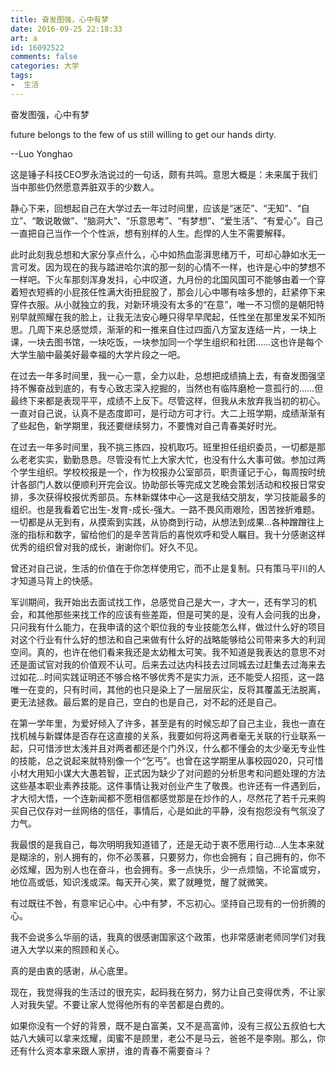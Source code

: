 ```yaml
---
title: 奋发图强，心中有梦
date: 2016-09-25 22:18:33
art: a
id: 16092522
comments: false
categories: 大学
tags: 
-  生活
---
```




奋发图强，心中有梦

future belongs to the few of us still willing to get our hands dirty.

 --Luo Yonghao

这是锤子科技CEO罗永浩说过的一句话，颇有共鸣。意思大概是：未来属于我们当中那些仍然愿意弄脏双手的少数人。

<!-- more -->

静心下来，回想起自己在大学过去一年过时间里，应该是“迷茫”、“无知”、“自立”、“敢说敢做”、“脑洞大”、“乐意思考”、“有梦想”、“爱生活”、“有爱心”。自己一直把自己当作一个个性派，想有别样的人生。彪悍的人生不需要解释。

此时此刻我总想和大家分享点什么，心中如热血澎湃思绪万千，可却心静如水无一言可发。因为现在的我与踏进哈尔滨的那一刻的心情不一样，也许是心中的梦想不一样吧。下火车那刻浑身发抖，心中叹道，九月份的北国风国可不能够由着一个穿着短衣短裤的小屁孩任性满大街扭屁股了，那会儿心中哪有啥多想的，赶紧停下来穿件衣服。从小就独立的我，对新环境没有太多的“在意”，唯一不习惯的是朝阳特别早就照耀在我的脸上，让我无法安心睡只得早早爬起，任性坐在那里发呆不知所思。几周下来总感觉烦，渐渐的和一推来自住过四面八方室友连结一片，一块上课，一块去图书馆，一块吃饭，一块参加同一个学生组织和社团……这也许是每个大学生脑中最美好最幸福的大学片段之一吧。

在过去一年多时间里，我一心一意，全力以赴，总想把成绩搞上去，有奋发图强坚持不懈奋战到底的，有专心致志深入挖掘的，当然也有临阵磨枪一意孤行的……但最终下来都是表现平平，成绩不上反下。尽管这样，但我从未放弃我当初的初心。一直对自己说，认真不是态度即可，是行动方可才行。大二上班学期，成绩渐渐有了些起色，新学期里，我还要继续努力，不要愧对自己青春美好时光。

在过去一年多时间里，我不挑三拣四，投机取巧。班里担任组织委员，一切都是那么老老实实，勤勤恳恳。尽管没有忙上大家大忙，也没有什么大事可做。参加过两个学生组织。学校校报是一个，作为校报办公室部员，职责谨记于心，每周按时统计各部门人数以便顺利开完会议。协助部长等完成文艺晚会策划活动和校报日常安排，多次获得校报优秀部员。东林新媒体中心—这是我结交朋友，学习技能最多的组织。也是我看着它出生-发育-成长-强大。一路不畏风雨艰险，困苦挫折难题。一切都是从无到有，从摸索到实践，从协商到行动，从想法到成果…各种蹭蹭往上涨的指标和数字，留给他们的是辛苦背后的喜悦欢呼和受人瞩目。我十分感谢这样优秀的组织曾对我的成长，谢谢你们。好久不见。

曾还对自己说，生活的价值在于你怎样使用它，而不止是复制。只有策马平川的人才知道马背上的快感。

军训期间，我开始出去面试找工作，总感觉自己是大一，才大一，还有学习的机会，和其他那些来找工作的应该有些差距，但是可笑的是，没有人会问我的出身，只问我有什么能力，在我申请的这个职位我的专业技能怎么样，做过什么好的项目对这个行业有什么好的想法和自己来做有什么好的战略能够给公司带来多大的利润空间。真的，也许在他们看来我还是太幼稚太可笑。我不知道是我表达的意思不对还是面试官对我的价值观不认可。后来去过达内科技去过同城去过赶集去过海来去过如花...时间实践证明还不够合格不够优秀不是实力派，还不能受人招揽，这一路唯一在变的，只有时间，其他的也只是染上了一层层灰尘，反将其覆盖无法脱离，更无法拯救。最后累的是自己，空白的也是自己，对不起的还是自己。

在第一学年里，为爱好倾入了许多，甚至是有的时候忘却了自己主业，我也一直在找机械与新媒体是否存在这直接的关系，我要如何将这两者毫无关联的行业联系一起，只可惜涉世太浅并且对两者都还是个门外汉，什么都不懂会的太少毫无专业性的技能，总之说起来就特别像一个“乞丐”。也曾在这学期里从事校园020，只可惜小材大用知小谋大大愚若智，正式因为缺少了对问题的分析思考和问题处理的方法这些基本职业素养技能。这件事情让我对创业产生了敬畏。也许还有一件遇到后，才大彻大悟，一个连新闻都不愿相信都感觉那是在炒作的人，尽然花了若千元来购买自己仅存对一丝网络的信任，事情后，心是如此的平静，没有抱怨没有气氛没了力气。

我最恨的是我自己，每次明明我知道错了，还是无动于衷不愿用行动...人生本来就是糊涂的，别人拥有的，你不必羡慕，只要努力，你也会拥有；自己拥有的，你不必炫耀，因为别人也在奋斗，也会拥有。多一点快乐，少一点烦恼，不论富或穷，地位高或低，知识浅或深。每天开心笑，累了就睡觉，醒了就微笑。

有过既往不咎，有意牢记心中。心中有梦，不忘初心。坚持自己现有的一份折腾的心。

我不会说多么华丽的话，我真的很感谢国家这个政策，也非常感谢老师同学们对我进入大学以来的照顾和关心。

真的是由衷的感谢，从心底里。

现在，我觉得我的生活过的很充实，起码我在努力，努力让自己变得优秀，不让家人对我失望。不要让家人觉得他所有的辛苦都是白费的。

如果你没有一个好的背景，既不是白富美，又不是高富帅，没有三叔公五叔伯七大姑八大姨可以拿来炫耀，闺蜜不是顾里，老公不是马云，爸爸不是李刚。那么，你还有什么资本拿来跟人家拼，谁的青春不需要奋斗？